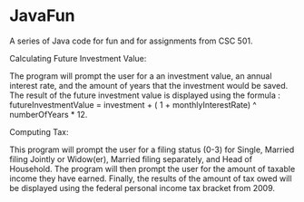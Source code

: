 # JavaFun
A series of Java code for fun and for assignments from CSC 501.

Calculating Future Investment Value:

  The program will prompt the user for a an investment value, an annual interest rate, and the amount of years that the investment would be saved. The result of the future investment value is displayed using the formula : futureInvestmentValue = investment + ( 1 + monthlyInterestRate) ^ numberOfYears * 12.
  
  
  Computing Tax:
  
  This program will prompt the user for a filing status (0-3) for Single, Married filing Jointly or Widow(er), Married filing separately, and Head of Household. The program will then prompt the user for the amount of taxable income they have earned. Finally, the results of the amount of tax owed will be displayed using the federal personal income tax bracket from 2009.
  
  
